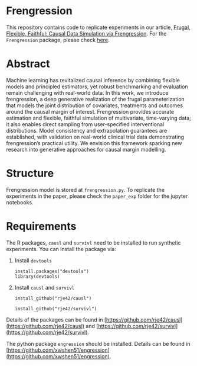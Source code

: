 # Frengression
This repository contains code to replicate experiments in our article, [Frugal, Flexible, Faithful: Causal Data Simulation via Frengression](https://arxiv.org/abs/2508.01018). For the `Frengression` package, please check [here](https://github.com/linyingyang/frengression_pkg).

# Abstract
Machine learning has revitalized causal inference by combining flexible models and principled estimators, yet robust benchmarking and evaluation remain challenging with real-world data. In this work, we introduce frengression, a deep generative realization of the frugal parameterization that models the joint distribution of covariates, treatments and outcomes around the causal margin of interest. Frengression provides accurate estimation and flexible, faithful simulation of multivariate, time-varying data; it also enables direct sampling from user-specified interventional distributions. Model consistency and extrapolation guarantees are established, with validation on real-world clinical trial data demonstrating frengression’s practical utility. We envision this framework sparking new research into generative approaches for causal margin modelling.

# Structure
Frengression model is stored at ```frengression.py```.  To replicate the experiments in the paper, please check the ```paper_exp``` folder for the jupyter notebooks.

# Requirements
The R packages, ```causl``` and ```survivl``` need to be installed to run synthetic experiments. You can install the package via:
1. Install ```devtools```
   ```
   install.packages("devtools")
   library(devtools)
   ```
2. Install ```causl``` and ```survivl```
   ```
   install_github("rje42/causl")

   install_github("rje42/survivl")
   ```
Details of the packages can be found in [https://github.com/rje42/causl](https://github.com/rje42/causl) and [https://github.com/rje42/survivl](https://github.com/rje42/survivl).

The python package ```engression``` should be installed. Details can be found in [https://github.com/xwshen51/engression](https://github.com/xwshen51/engression).
